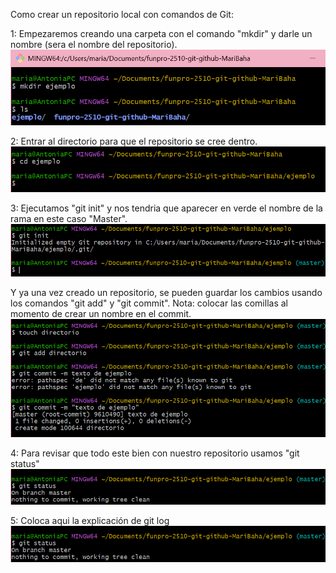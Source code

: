Como crear  un repositorio local con comandos de Git:

1: Empezaremos creando una carpeta con el comando "mkdir" y darle un nombre (sera el nombre del repositorio).
![mkdir](../images/12.png)

2: Entrar al directorio para que el repositorio se cree dentro.
![cdejemplo](../images/13.png)

3: Ejecutamos "git init" y nos tendria que aparecer en verde el nombre de la rama en este caso "Master".
![Master](../images/14.png)

Y ya una vez creado un repositorio, se pueden guardar los cambios usando los comandos "git add" y "git commit". Nota: colocar las comillas al momento de crear un nombre en el commit.
![commit](../images/15.png)

4: Para revisar que todo este bien con nuestro repositorio usamos "git status"
![status](../images/16.png)

5: Coloca aqui la explicación de git log
![gitlog](../images/16.png)


